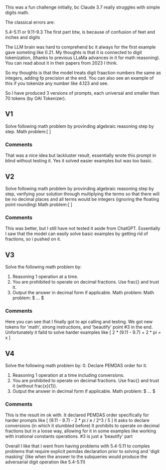 This was a fun challenge initially, bc Claude 3.7 really struggles with simple digits math. 

The classical errors are:

5.4-5.11 or 9.11-9.3
The first part btw, is because of confusion of feet and inches and digits

The LLM brain was hard to comprehend bc it always for the first example gave someting like 0.21.
My thoughts is that it is connected to digit tokenization, (thanks to previous LLaMa advances in it for math reasoning).
You can read about it in their papers from 2023 I think.

So my thoughts is that the model treats digit fraaction numbers the same as integers, adding fp precision at the end.
You can also see an example of this if you tokenize any number like 4.123 and see.

So I have produced 3 versions of prompts, each universal and smaller than 70 tokens (by OAI Tokenizer).

## V1

Solve following math problem by provinding algebraic reasoning step by step.
Math problem:\[  \]

### Comments
That was a nice idea but lackluster result, essentially wrote this prompt in blind without testing it. Yes it solved easier examples but was too basic.

## V2

Solve following math problem by provinding algebraic reasoning step by step, verifying your solution through multiplying the terms so that there will be no decimal places and all terms would be integers (ignoring the floating point rounding)
Math problem:\[  \]

### Comments
This was better, but I still have not tested it aside from ChatGPT. Essentially I saw that the model can easily solve basic examples by getting rid of fractions, so i pushed on it.

## V3

Solve the following math problem by:
1. Reasoning 1 operation at a time.
2. You are prohibited to operate on decimal fractions. Use frac{} and trust it.
3. Output the answer in decimal form if applicable.
Math problem: Math problem: $ ... $

### Comments
Here you can see that I finally got to api calling and testing. We got new tokens for 'math', strong instructions, and 'beautify' point #3 in the end.
Unfortunately it faild to solve harder examples like \[ 2 * (9.11 - 9.7) + 2 * pi = x \]

## V4
Solve the following math problem by:
0. Declare PEMDAS order for it.
1. Reasoning 1 operation at a time including conversions.
2. You are prohibited to operate on decimal fractions. Use frac{} and trust it (without frac{x}{1}).
3. Output the answer in decimal form if applicable.
Math problem: $ ... $

### Comments
This is the result im ok with. It declared PEMDAS order specifically for harder prompts like \[ (9.11 - 9.7) - 2 * pi / e / 2^3 / 5 \]
It asks to declare conversions (in which it stumbled before)
It prohibits to operate on decimal fractions but in a loose way, allowing for it in some examples like working with irrational constants operations.
#3 is just a 'beautify' part

Overall I like that I went from having problems with 5.4-5.11 to comples problems that require explicit pemdas declaration prior to solving and 'digit masking' (like when the answer to the subqueries would produce the adversarial digit operation like 5.4-5.11)
